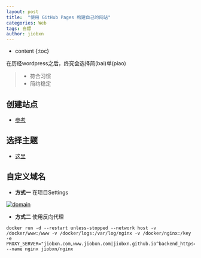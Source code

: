```yaml
---
layout: post
title:  "使用 GitHub Pages 构建自己的网站"
categories: Web
tags: 白嫖
author: jiobxn
---
```


* content
{:toc}

在历经wordpress之后，终究会选择简(bai)单(piao)

> * 符合习惯
> * 简约稳定



## 创建站点

* [参考](https://pages.github.com/)

## 选择主题

* [这里](https://github.com/Gaohaoyang/gaohaoyang.github.io)

## 自定义域名
* **方式一** 在项目Settings

[![domain](https://jiobxn.files.wordpress.com/2020/07/github_domain.png)](https://docs.github.com/en/github/working-with-github-pages/managing-a-custom-domain-for-your-github-pages-site)


* **方式二** 使用反向代理

```
docker run -d --restart unless-stopped --network host -v /docker/www:/www -v /docker/logs:/var/log/nginx -v /docker/nginx:/key -e PROXY_SERVER="jiobxn.com,www.jiobxn.com|jiobxn.github.io^backend_https=y,alias=/filedownload|/www,log=Y,http2=Y" --name nginx jiobxn/nginx
```
